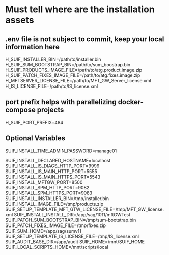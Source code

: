 # Must tell where are the installation assets

## .env file is not subject to commit, keep your local information here

H_SUIF_INSTALLER_BIN=/path/to/installer.bin
H_SUIF_SUM_BOOTSTRAP_BIN=/path/to/sum_boostrap.bin
H_SUIF_PRODUCTS_IMAGE_FILE=/path/to/atg.product.image.zip
H_SUIF_PATCH_FIXES_IMAGE_FILE=/path/to/atg.fixes.image.zip
H_MFTSERVER_LICENSE_FILE=/path/to/MFT_GW_Server_license.xml
H_IS_LICENSE_FILE=/path/to/IS_license.xml

## port prefix helps with parallelizing docker-compose projects

H_SUIF_PORT_PREFIX=484

## Optional Variables

SUIF_INSTALL_TIME_ADMIN_PASSWORD=manage01

SUIF_INSTALL_DECLARED_HOSTNAME=localhost
SUIF_INSTALL_IS_DIAGS_HTTP_PORT=9999
SUIF_INSTALL_IS_MAIN_HTTP_PORT=5555
SUIF_INSTALL_IS_MAIN_HTTPS_PORT=5543
SUIF_INSTALL_MFTGW_PORT=8500
SUIF_INSTALL_SPM_HTTP_PORT=9082
SUIF_INSTALL_SPM_HTTPS_PORT=9083
SUIF_INSTALL_INSTALLER_BIN=/tmp/installer.bin
SUIF_INSTALL_IMAGE_FILE=/tmp/products.zip
SUIF_SETUP_TEMPLATE_MFT_GTW_LICENSE_FILE=/tmp/MFT_GW_license.xml
SUIF_INSTALL_INSTALL_DIR=/app/sag/1011/mftGWTest
SUIF_PATCH_SUM_BOOTSTRAP_BIN=/tmp/sum-bootstrap.bin
SUIF_PATCH_FIXES_IMAGE_FILE=/tmp/fixes.zip
SUIF_SUM_HOME=/app/sag/sumv11
SUIF_SETUP_TEMPLATE_IS_LICENSE_FILE=/tmp/IS_license.xml
SUIF_AUDIT_BASE_DIR=/app/audit
SUIF_HOME=/mnt/SUIF_HOME
SUIF_LOCAL_SCRIPTS_HOME=/mnt/scripts/local
